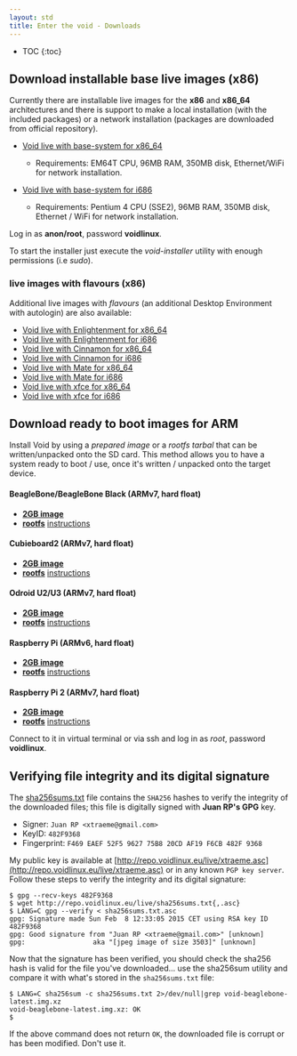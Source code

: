 ```yaml
---
layout: std
title: Enter the void - Downloads
---
```

* TOC
{:toc}

## Download installable base live images (x86)

Currently there are installable live images for the **x86** and **x86\_64** architectures
and there is support to make a local installation (with the included packages) or a network
installation (packages are downloaded from official repository).

* [Void live with base-system for x86\_64](http://repo.voidlinux.eu/live/void-live-x86_64-latest.iso)
    - Requirements: EM64T CPU, 96MB RAM, 350MB disk, Ethernet/WiFi for network installation.

* [Void live with base-system for i686](http://repo.voidlinux.eu/live/void-live-i686-latest.iso)
    - Requirements: Pentium 4 CPU (SSE2), 96MB RAM, 350MB disk, Ethernet / WiFi for network installation.

Log in as **anon/root**, password **voidlinux**.

To start the installer just execute the *void-installer* utility with enough permissions (i.e *sudo*).

### live images with flavours (x86)

Additional live images with *flavours* (an additional Desktop Environment with autologin) are also
available:

- [Void live with Enlightenment for x86\_64](http://repo.voidlinux.eu/live/void-live-x86_64-latest-enlightenment.iso)
- [Void live with Enlightenment for i686](http://repo.voidlinux.eu/live/void-live-i686-latest-enlightenment.iso)
- [Void live with Cinnamon for x86\_64](http://repo.voidlinux.eu/live/void-live-x86_64-latest-cinnamon.iso)
- [Void live with Cinnamon for i686](http://repo.voidlinux.eu/live/void-live-i686-latest-cinnamon.iso)
- [Void live with Mate for x86\_64](http://repo.voidlinux.eu/live/void-live-x86_64-latest-mate.iso)
- [Void live with Mate for i686](http://repo.voidlinux.eu/live/void-live-i686-latest-mate.iso)
- [Void live with xfce for x86\_64](http://repo.voidlinux.eu/live/void-live-x86_64-latest-xfce.iso)
- [Void live with xfce for i686](http://repo.voidlinux.eu/live/void-live-i686-latest-xfce.iso)

## Download ready to boot images for ARM

Install Void by using a *prepared image* or a *rootfs tarbal* that can be written/unpacked onto the SD card.
This method allows you to have a system ready to boot / use, once it's written / unpacked onto the target device.

#### BeagleBone/BeagleBone Black (ARMv7, hard float)
 - [**2GB image**](http://repo.voidlinux.eu/live/void-beaglebone-latest.img.xz)
 - [**rootfs**](http://repo.voidlinux.eu/live/void-beaglebone-rootfs-latest.tar.xz) [instructions](https://github.com/voidlinux/documentation/wiki/beaglebone#rootfs-install)

####  Cubieboard2 (ARMv7, hard float)
 - [**2GB image**](http://repo.voidlinux.eu/live/void-cubieboard2-latest.img.xz)
 - [**rootfs**](http://repo.voidlinux.eu/live/void-cubieboard2-rootfs-latest.tar.xz) [instructions](https://github.com/voidlinux/documentation/wiki/cubieboard2#rootfs-install)

####  Odroid U2/U3 (ARMv7, hard float)
 - [**2GB image**](http://repo.voidlinux.eu/live/void-odroid-u2-latest.img.xz)
 - [**rootfs**](http://repo.voidlinux.eu/live/void-odroid-u2-rootfs-latest.tar.xz) [instructions](https://github.com/voidlinux/documentation/wiki/odroid-u2#rootfs-install)

####  Raspberry Pi (ARMv6, hard float)
 - [**2GB image**](http://repo.voidlinux.eu/live/void-rpi-latest.img.xz)
 - [**rootfs**](http://repo.voidlinux.eu/live/void-rpi-rootfs-latest.tar.xz) [instructions](https://github.com/voidlinux/documentation/wiki/Raspberry-Pi#rootfs-install)

#### Raspberry Pi 2 (ARMv7, hard float)
   - [**2GB image**](http://repo.voidlinux.eu/live/void-rpi2-latest.img.xz)
   - [**rootfs**](http://repo.voidlinux.eu/live/void-rpi2-rootfs-latest.tar.xz) [instructions](https://github.com/voidlinux/documentation/wiki/Raspberry-Pi#rootfs-install)

Connect to it in virtual terminal or via ssh and log in as *root*, password **voidlinux**.

## Verifying file integrity and its digital signature

The [sha256sums.txt](http://repo.voidlinux.eu/live/sha256sums.txt) file contains the `SHA256` hashes to verify the integrity
of the downloaded files; this file is digitally signed with **Juan RP's GPG** key.

- Signer: `Juan RP <xtraeme@gmail.com>`
- KeyID: `482F9368`
- Fingerprint: `F469 EAEF 52F5 9627 75B8 20CD AF19 F6CB 482F 9368`

My public key is available at [http://repo.voidlinux.eu/live/xtraeme.asc](http://repo.voidlinux.eu/live/xtraeme.asc)
or in any known `PGP key server`. Follow these steps to verify the integrity and its digital signature:

~~~
$ gpg --recv-keys 482F9368
$ wget http://repo.voidlinux.eu/live/sha256sums.txt{,.asc}
$ LANG=C gpg --verify < sha256sums.txt.asc
gpg: Signature made Sun Feb  8 12:33:05 2015 CET using RSA key ID 482F9368
gpg: Good signature from "Juan RP <xtraeme@gmail.com>" [unknown]
gpg:                 aka "[jpeg image of size 3503]" [unknown]
~~~

Now that the signature has been verified, you should check the sha256 hash is valid for the file you've downloaded...
use the sha256sum utility and compare it with what's stored in the `sha256sums.txt` file:

~~~
$ LANG=C sha256sum -c sha256sums.txt 2>/dev/null|grep void-beaglebone-latest.img.xz
void-beaglebone-latest.img.xz: OK
$
~~~

If the above command does not return `OK`, the downloaded file is corrupt or has been modified. Don't use it.

